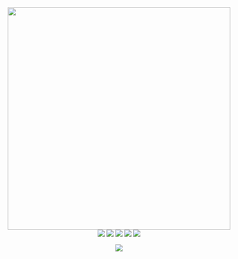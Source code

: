 <div align="center">
<img width="500" src="https://s3.amazonaws.com/shecodesio-production/uploads/files/000/039/122/original/Screen_Shot_2022-06-30_at_2.33.14_PM.png?1656624809" />
</div>
<div align="center">
<img src="https://img.shields.io/badge/javascript%20-%23323330.svg?&style=for-the-badge&logo=javascript&logoColor=%23F7DF1E"/> <img src="https://img.shields.io/badge/html5%20-%23E34F26.svg?&style=for-the-badge&logo=html5&logoColor=white"/> <img src="https://img.shields.io/badge/css3%20-%231572B6.svg?&style=for-the-badge&logo=css3&logoColor=white"/> <img src="https://img.shields.io/badge/git%20-%23F05033.svg?&style=for-the-badge&logo=git&logoColor=white"/> <img src="https://img.shields.io/badge/C%23-239120?style=for-the-badge&logo=c-sharp&logoColor=white"/></p> <img src="https://img.shields.io/badge/React-20232A?style=for-the-badge&logo=react&logoColor=61DAFB"/></p>
<!--
**weijwang18/weijwang18** is a ✨ _special_ ✨ repository because its `README.md` (this file) appears on your GitHub profile.

Here are some ideas to get you started:

- 🔭 I’m currently working on ...
- 🌱 I’m currently learning ...
- 👯 I’m looking to collaborate on ...
- 🤔 I’m looking for help with ...
- 💬 Ask me about ...
- 📫 How to reach me: ...
- 😄 Pronouns: ...
- ⚡ Fun fact: ...
-->
